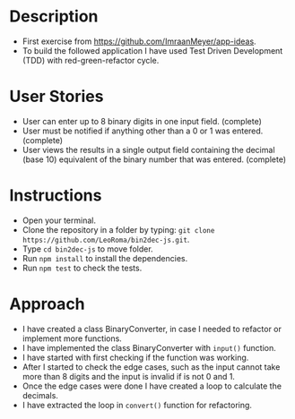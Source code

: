 # Description

- First exercise from https://github.com/ImraanMeyer/app-ideas.
- To build the followed application I have used Test Driven Development (TDD) with red-green-refactor cycle.

# User Stories

- User can enter up to 8 binary digits in one input field. (complete)
- User must be notified if anything other than a 0 or 1 was entered. (complete)
- User views the results in a single output field containing the decimal (base 10) equivalent of the binary number that was entered. (complete)

# Instructions

- Open your terminal.
- Clone the repository in a folder by typing: ```git clone https://github.com/LeoRoma/bin2dec-js.git```.
- Type ```cd bin2dec-js``` to move folder.
- Run ```npm install``` to install the dependencies.
- Run ```npm test``` to check the tests.

# Approach

- I have created a class BinaryConverter, in case I needed to refactor or implement more functions.
- I have implemented the class BinaryConverter with ```input()``` function.
- I have started with first checking if the function was working.
- After I started to check the edge cases, such as the input cannot take more than 8 digits and the input is invalid if is not 0 and 1.
- Once the edge cases were done I have created a loop to calculate the decimals.
- I have extracted the loop in ```convert()``` function for refactoring.